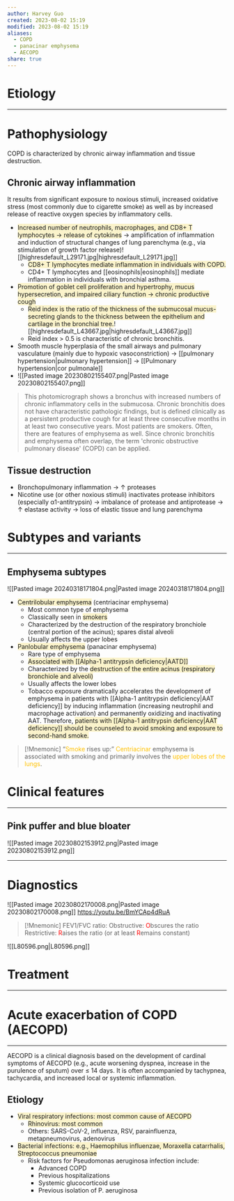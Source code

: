 ```yaml
---
author: Harvey Guo
created: 2023-08-02 15:19
modified: 2023-08-02 15:19
aliases:
  - COPD
  - panacinar emphysema
  - AECOPD
share: true
---
```

# Etiology


---
# Pathophysiology
COPD is characterized by chronic airway inflammation and tissue destruction.
## Chronic airway inflammation
It results from significant exposure to noxious stimuli, increased oxidative stress (most commonly due to cigarette smoke) as well as by increased release of reactive oxygen species by inflammatory cells.
- <span style="background:rgba(240, 200, 0, 0.2)">Increased number of neutrophils, macrophages, and CD8+ T lymphocytes → release of cytokines</span> → amplification of inflammation and induction of structural changes of lung parenchyma (e.g., via stimulation of growth factor release)![[highresdefault_L29171.jpg|highresdefault_L29171.jpg]]
	- <span style="background:rgba(240, 200, 0, 0.2)">CD8+ T lymphocytes mediate inflammation in individuals with COPD.</span>
	- CD4+ T lymphocytes and [[eosinophils|eosinophils]] mediate inflammation in individuals with bronchial asthma.
- <span style="background:rgba(240, 200, 0, 0.2)">Promotion of goblet cell proliferation and hypertrophy, mucus hypersecretion, and impaired ciliary function → chronic productive cough</span>
	- <span style="background:rgba(240, 200, 0, 0.2)">Reid index is the ratio of the thickness of the submucosal mucus-secreting glands to the thickness between the epithelium and cartilage in the bronchial tree.</span>![[highresdefault_L43667.jpg|highresdefault_L43667.jpg]]
	- Reid index > 0.5 is characteristic of chronic bronchitis.
- Smooth muscle hyperplasia of the small airways and pulmonary vasculature (mainly due to hypoxic vasoconstriction) → [[pulmonary hypertension|pulmonary hypertension]] → [[Pulmonary hypertension|cor pulmonale]]
- ![[Pasted image 20230802155407.png|Pasted image 20230802155407.png]]
> This photomicrograph shows a bronchus with increased numbers of chronic inflammatory cells in the submucosa. Chronic bronchitis does not have characteristic pathologic findings, but is defined clinically as a persistent productive cough for at least three consecutive months in at least two consecutive years. Most patients are smokers. Often, there are features of emphysema as well. Since chronic bronchitis and emphysema often overlap, the term 'chronic obstructive pulmonary disease' (COPD) can be applied.
## Tissue destruction
- Bronchopulmonary inflammation → ↑ proteases
- Nicotine use (or other noxious stimuli) inactivates protease inhibitors (especially α1-antitrypsin) → imbalance of protease and antiprotease → ↑ elastase activity → loss of elastic tissue and lung parenchyma

# Subtypes and variants
---
## Emphysema subtypes
![[Pasted image 20240318171804.png|Pasted image 20240318171804.png]]
- <span style="background:rgba(240, 200, 0, 0.2)">Centrilobular emphysema</span> (centriacinar emphysema) 
	- Most common type of emphysema
	- Classically seen in <span style="background:rgba(240, 200, 0, 0.2)">smokers</span>
	- Characterized by the destruction of the respiratory bronchiole (central portion of the acinus); spares distal alveoli
	- Usually affects the upper lobes
- <span style="background:rgba(240, 200, 0, 0.2)">Panlobular emphysema</span> (panacinar emphysema)
	- Rare type of emphysema
	- <span style="background:rgba(240, 200, 0, 0.2)">Associated with [[Alpha-1 antitrypsin deficiency|AATD]]</span>
	- Characterized by the <span style="background:rgba(240, 200, 0, 0.2)">destruction of the entire acinus (respiratory bronchiole and alveoli)</span>
	- Usually affects the lower lobes
	- Tobacco exposure dramatically accelerates the development of emphysema in patients with [[Alpha-1 antitrypsin deficiency|AAT deficiency]] by inducing inflammation (increasing neutrophil and macrophage activation) and permanently oxidizing and inactivating AAT.  Therefore, <span style="background:rgba(240, 200, 0, 0.2)">patients with [[Alpha-1 antitrypsin deficiency|AAT deficiency]] should be counseled to avoid smoking and exposure to second-hand smoke.</span>

>[!Mnemonic] 
>“<font color="#ffc000">Smoke</font> rises up:” <font color="#ffc000">Centriacinar</font> emphysema is associated with smoking and primarily involves the <font color="#ffc000">upper lobes of the lungs</font>.
# Clinical features
---
## Pink puffer and blue bloater
![[Pasted image 20230802153912.png|Pasted image 20230802153912.png]]

---
# Diagnostics
![[Pasted image 20230802170008.png|Pasted image 20230802170008.png]]
https://youtu.be/BmYCAp4dRuA
>[!Mnemonic]
> FEV1/FVC ratio:
>Obstructive: <font color="#ff0000">O</font>bscures the ratio
>Restrictive: <font color="#ff0000">R</font>aises the ratio (or at least <font color="#ff0000">R</font>emains constant)

![[L80596.png|L80596.png]]

# Treatment
---


# Acute exacerbation of COPD (AECOPD)
---
AECOPD is a clinical diagnosis based on the development of cardinal symptoms of AECOPD (e.g., acute worsening dyspnea, increase in the purulence of sputum) over ≤ 14 days. It is often accompanied by tachypnea, tachycardia, and increased local or systemic inflammation.
## Etiology
- <span style="background:rgba(240, 200, 0, 0.2)">Viral respiratory infections: most common cause of AECOPD</span> 
	- <span style="background:rgba(240, 200, 0, 0.2)">Rhinovirus: most common</span> 
	- Others: SARS-CoV-2, influenza, RSV, parainfluenza, metapneumovirus, adenovirus
- <span style="background:rgba(240, 200, 0, 0.2)">Bacterial infections: e.g., Haemophilus influenzae, Moraxella catarrhalis, Streptococcus pneumoniae</span> 
	- Risk factors for Pseudomonas aeruginosa infection include:  
		- Advanced COPD
		- Previous hospitalizations
		- Systemic glucocorticoid use
		- Previous isolation of P. aeruginosa
